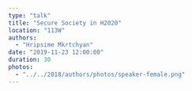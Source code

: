 ```yaml
---
type: "talk"
title: "Secure Society in H2020"
location: "113W"
authors:
  - "Hripsime Mkrtchyan"
date: "2019-11-23 12:00:00"
duration: 30
photos:
  - "../../2018/authors/photos/speaker-female.png"
---
```

